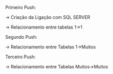 Primeiro Push:

-> Criação da Ligação com SQL SERVER

-> Relacionamento entre tabelas 1->1

Segundo Push:

-> Relacionamento entre Tabelas 1->Muitos

Terceiro Push:

-> Relacionamento entre Tabelas Muitos->Muitos
